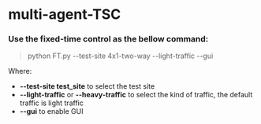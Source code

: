 # multi-agent-TSC
<h3>Use the fixed-time control as the bellow command:</h3>

>python FT.py --test-site 4x1-two-way --light-traffic --gui

Where:
- **--test-site test_site** to select the test site
- **--light-traffic** or **--heavy-traffic** to select the kind of traffic, the default traffic is light traffic
- **--gui** to enable GUI
